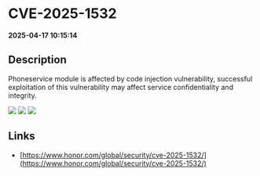 # CVE-2025-1532

**2025-04-17 10:15:14**

## Description
Phoneservice module is affected by code injection vulnerability, successful exploitation of this vulnerability may affect service confidentiality and integrity.

![](https://img.shields.io/static/v1?label=Score&message=8.1&color=red)
![](https://img.shields.io/static/v1?label=Severity&message=HIGH&color=red)
![](https://img.shields.io/static/v1?label=CWE&message=RCE&color=green)

## Links
- [https://www.honor.com/global/security/cve-2025-1532/](https://www.honor.com/global/security/cve-2025-1532/)
